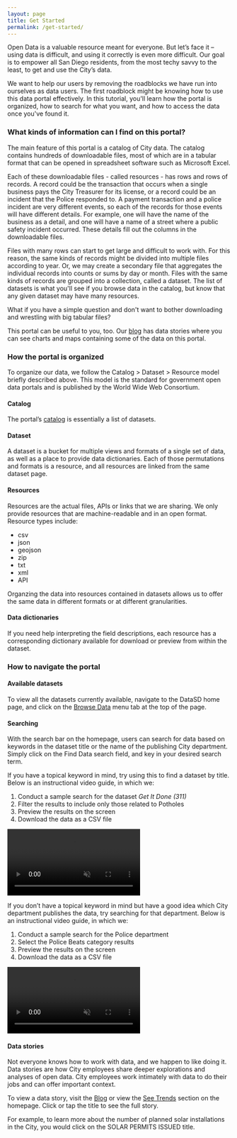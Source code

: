 ```yaml
---
layout: page
title: Get Started
permalink: /get-started/
---
```


Open Data is a valuable resource meant for everyone. But let’s face it – using data is difficult, and using it correctly is even more difficult. Our goal is to empower all San Diego residents, from the most techy savvy to the least, to get and use the City’s data.

We want to help our users by removing the roadblocks we have run into ourselves as data users. The first roadblock might be knowing how to use this data portal effectively. In this tutorial, you'll learn how the portal is organized, how to search for what you want, and how to access the data once you've found it.

### What kinds of information can I find on this portal?

The main feature of this portal is a catalog of City data. The catalog contains hundreds of downloadable files, most of which are in a tabular format that can be opened in spreadsheet software such as Microsoft Excel.

Each of these downloadable files - called resources - has rows and rows of records. A record could be the transaction that occurs when a single business pays the City Treasurer for its license, or a record could be an incident that the Police responded to. A payment transaction and a police incident are very different events, so each of the records for those events will have different details. For example, one will have the name of the business as a detail, and one will have a name of a street where a public safety incident occurred. These details fill out the columns in the downloadable files.

Files with many rows can start to get large and difficult to work with. For this reason, the same kinds of records might be divided into multiple files according to year. Or, we may create a secondary file that aggregates the individual records into counts or sums by day or month. Files with the same kinds of records are grouped into a collection, called a dataset. The list of datasets is what you'll see if you browse data in the catalog, but know that any given dataset may have many resources.

What if you have a simple question and don't want to bother downloading and wrestling with big tabular files?

This portal can be useful to you, too. Our [blog](/stories) has data stories where you can see charts and maps containing some of the data on this portal.

### How the portal is organized

To organize our data, we follow the Catalog > Dataset > Resource model briefly described above. This model is the standard for government open data portals and is published by the World Wide Web Consortium.

#### Catalog

The portal’s [catalog](/datasets) is essentially a list of datasets.

#### Dataset

A dataset is a bucket for multiple views and formats of a single set of data, as well as a place to provide data dictionaries. Each of those permutations and formats is a resource, and all resources are linked from the same dataset page.

#### Resources 

Resources are the actual files, APIs or links that we are sharing. We only provide resources that are machine-readable and in an open format. Resource types include:

* csv
* json
* geojson
* zip
* txt
* xml
* API

Organzing the data into resources contained in datasets allows us to offer the same data in different formats or at different granularities.

#### Data dictionaries

If you need help interpreting the field descriptions, each resource has a corresponding dictionary available for download or preview from within the dataset.

### How to navigate the portal

#### Available datasets

To view all the datasets currently available, navigate to the  DataSD home page, and click on the [Browse Data](/datasets) menu tab at the top of the page.

#### Searching

With the search bar on the homepage, users can search for data based on keywords in the dataset title or the name of the publishing City department. Simply click on the Find Data search field, and key in your desired search term.

If you have a topical keyword in mind, try using this to find a dataset by title. Below is an instructional video guide, in which we:

1.  Conduct a sample search for the dataset *Get It Done (311)*
2.  Filter the results to include only those related to Potholes
3.  Preview the results on the screen
4.  Download the data as a CSV file

<video class="instruct-video" autoplay loop muted controls>
  <source src="/assets/find_data.mp4" type="video/mp4">
  Your browser does not support the video tag.
</video>

If you don’t have a topical keyword in mind but have a good idea which City department publishes the data, try searching for that department. Below is an instructional video guide, in which we:

1.  Conduct a sample search for the Police department
2.  Select the Police Beats category results
3.  Preview the results on the screen
4.  Download the data as a CSV file

<video class="instruct-video" autoplay loop muted controls>
  <source src="/assets/dept_search.mp4" type="video/mp4">
  Your browser does not support the video tag.
</video>


#### Data stories

Not everyone knows how to work with data, and we happen to like doing it. Data stories are how City employees share deeper explorations and analyses of open data. City employees work intimately with data to do their jobs and can offer important context.

To view a data story, visit the [Blog](/stories) or view the [See Trends](/) section on the homepage. Click or tap the title to see the full story.

For example, to learn more about the number of planned solar installations in the City, you would click on the SOLAR PERMITS ISSUED title.

